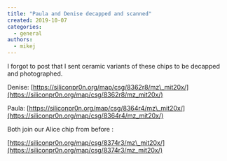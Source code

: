 ```yaml
---
title: "Paula and Denise decapped and scanned"
created: 2019-10-07
categories: 
  - general
authors: 
  - mikej
---
```


I forgot to post that I sent ceramic variants of these chips to be decapped and photographed.

Denise: [https://siliconpr0n.org/map/csg/8362r8/mz\_mit20x/](https://siliconpr0n.org/map/csg/8362r8/mz_mit20x/)

Paula: [https://siliconpr0n.org/map/csg/8364r4/mz\_mit20x/](https://siliconpr0n.org/map/csg/8364r4/mz_mit20x/)

Both join our Alice chip from before :

[https://siliconpr0n.org/map/csg/8374r3/mz\_mit20x/](https://siliconpr0n.org/map/csg/8374r3/mz_mit20x/)
